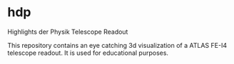 # hdp
Highlights der Physik Telescope Readout

This repository contains an eye catching 3d visualization of a ATLAS FE-I4 telescope readout.
It is used for educational purposes.
